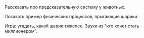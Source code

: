 
Рассказать про предсказательную систему у животных.

Показать пример физических процессов, прыгающие шарики.

Игра: угадать, какой шарик тяжелее. Звуки из "кто хочет стать миллионером".

